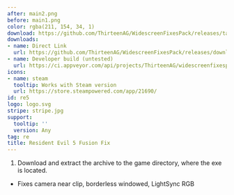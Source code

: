 ```yaml
---
after: main2.png
before: main1.png
color: rgba(211, 154, 34, 1)
download: https://github.com/ThirteenAG/WidescreenFixesPack/releases/tag/re5
downloads:
- name: Direct Link
  url: https://github.com/ThirteenAG/WidescreenFixesPack/releases/download/re5/ResidentEvil5.FusionFix.zip
- name: Developer build (untested)
  url: https://ci.appveyor.com/api/projects/ThirteenAG/widescreenfixespack/artifacts/ResidentEvil5.FusionFix.zip?branch=master
icons:
- name: steam
  tooltip: Works with Steam version
  url: https://store.steampowered.com/app/21690/
id: re5
logo: logo.svg
stripe: stripe.jpg
support:
  tooltip: ''
  version: Any
tag: re
title: Resident Evil 5 Fusion Fix
---
```


1. Download and extract the archive to the game directory, where the exe is located.

* Fixes camera near clip, borderless windowed, LightSync RGB
